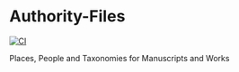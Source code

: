 # Authority-Files
[![CI](https://github.com/BetaMasaheft/Authority-Files/actions/workflows/validate_push.yml/badge.svg)](https://github.com/BetaMasaheft/Authority-Files/actions/workflows/validate_push.yml)

Places, People and Taxonomies for Manuscripts and Works 
